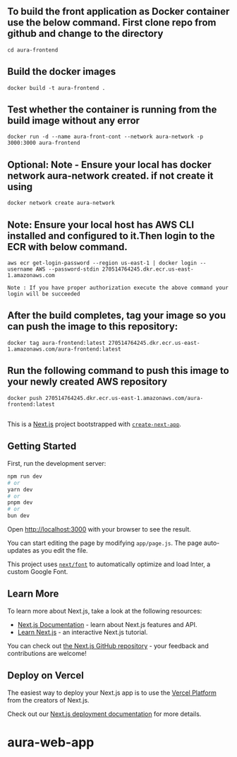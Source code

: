 ## To build the front application as Docker container use the below command. First clone repo from github and change to the directory 

~~~~
cd aura-frontend
~~~~

## Build the docker images

~~~~
docker build -t aura-frontend .
~~~~
## Test whether the container is running from the build image without any error

~~~~
docker run -d --name aura-front-cont --network aura-network -p 3000:3000 aura-frontend
~~~~

## Optional:  Note - Ensure your local has docker network aura-network created. if not create it using

~~~~
docker network create aura-network 
~~~~

## Note: Ensure your local host has AWS CLI installed and configured to it.Then login to the ECR with below command.

~~~~
aws ecr get-login-password --region us-east-1 | docker login --username AWS --password-stdin 270514764245.dkr.ecr.us-east-1.amazonaws.com

Note : If you have proper authorization execute the above command your login will be succeeded 
~~~~
## After the build completes, tag your image so you can push the image to this repository:
~~~~
docker tag aura-frontend:latest 270514764245.dkr.ecr.us-east-1.amazonaws.com/aura-frontend:latest
~~~~

## Run the following command to push this image to your newly created AWS repository
~~~~
docker push 270514764245.dkr.ecr.us-east-1.amazonaws.com/aura-frontend:latest
~~~~

## 
This is a [Next.js](https://nextjs.org/) project bootstrapped with [`create-next-app`](https://github.com/vercel/next.js/tree/canary/packages/create-next-app).

## Getting Started

First, run the development server:

```bash
npm run dev
# or
yarn dev
# or
pnpm dev
# or
bun dev
```

Open [http://localhost:3000](http://localhost:3000) with your browser to see the result.

You can start editing the page by modifying `app/page.js`. The page auto-updates as you edit the file.

This project uses [`next/font`](https://nextjs.org/docs/basic-features/font-optimization) to automatically optimize and load Inter, a custom Google Font.

## Learn More

To learn more about Next.js, take a look at the following resources:

- [Next.js Documentation](https://nextjs.org/docs) - learn about Next.js features and API.
- [Learn Next.js](https://nextjs.org/learn) - an interactive Next.js tutorial.

You can check out [the Next.js GitHub repository](https://github.com/vercel/next.js/) - your feedback and contributions are welcome!

## Deploy on Vercel

The easiest way to deploy your Next.js app is to use the [Vercel Platform](https://vercel.com/new?utm_medium=default-template&filter=next.js&utm_source=create-next-app&utm_campaign=create-next-app-readme) from the creators of Next.js.

Check out our [Next.js deployment documentation](https://nextjs.org/docs/deployment) for more details.
# aura-web-app
